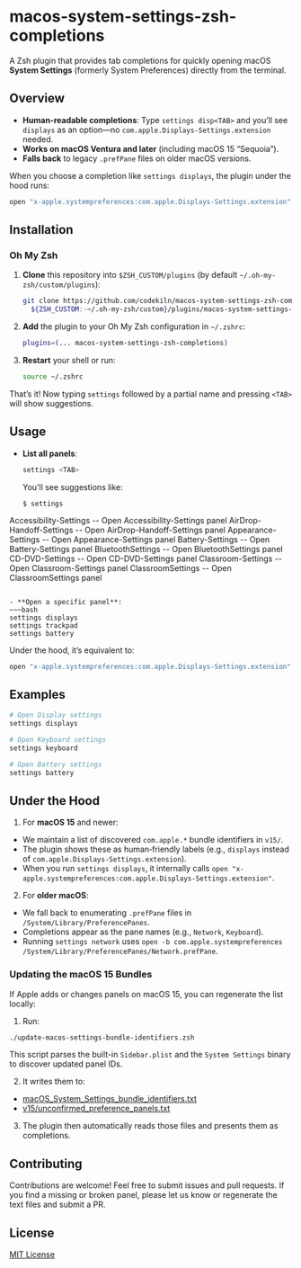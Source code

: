 # macos-system-settings-zsh-completions

A Zsh plugin that provides tab completions for quickly opening macOS **System Settings** (formerly System Preferences) directly from the terminal.  

## Overview

- **Human‐readable completions**: Type `settings disp<TAB>` and you’ll see `displays` as an option—no `com.apple.Displays-Settings.extension` needed.  
- **Works on macOS Ventura and later** (including macOS 15 “Sequoia”).  
- **Falls back** to legacy `.prefPane` files on older macOS versions.  

When you choose a completion like `settings displays`, the plugin under the hood runs:

~~~bash
open "x-apple.systempreferences:com.apple.Displays-Settings.extension"
~~~

## Installation

### Oh My Zsh

1. **Clone** this repository into `$ZSH_CUSTOM/plugins` (by default `~/.oh-my-zsh/custom/plugins`):
   ~~~bash
   git clone https://github.com/codekiln/macos-system-settings-zsh-completions.git \
     ${ZSH_CUSTOM:-~/.oh-my-zsh/custom}/plugins/macos-system-settings-zsh-completions
   ~~~

2. **Add** the plugin to your Oh My Zsh configuration in `~/.zshrc`:
   ~~~bash
   plugins=(... macos-system-settings-zsh-completions)
   ~~~

3. **Restart** your shell or run:
   ~~~bash
   source ~/.zshrc
   ~~~

That’s it! Now typing `settings` followed by a partial name and pressing `<TAB>` will show suggestions.

## Usage

- **List all panels**:
  ~~~bash
  settings <TAB>
  ~~~
  You’ll see suggestions like:
  ~~~
  $ settings                        
Accessibility-Settings                            -- Open Accessibility-Settings panel
AirDrop-Handoff-Settings                          -- Open AirDrop-Handoff-Settings panel
Appearance-Settings                               -- Open Appearance-Settings panel
Battery-Settings                                  -- Open Battery-Settings panel
BluetoothSettings                                 -- Open BluetoothSettings panel
CD-DVD-Settings                                   -- Open CD-DVD-Settings panel
Classroom-Settings                                -- Open Classroom-Settings panel
ClassroomSettings                                 -- Open ClassroomSettings panel
   ~~~

- **Open a specific panel**:
~~~bash
settings displays
settings trackpad
settings battery
~~~
Under the hood, it’s equivalent to:
~~~bash
open "x-apple.systempreferences:com.apple.Displays-Settings.extension"
~~~

## Examples

~~~bash
# Open Display settings
settings displays

# Open Keyboard settings
settings keyboard

# Open Battery settings
settings battery
~~~

## Under the Hood

1. For **macOS 15** and newer:  
 - We maintain a list of discovered `com.apple.*` bundle identifiers in `v15/`.  
 - The plugin shows these as human‐friendly labels (e.g., `displays` instead of `com.apple.Displays-Settings.extension`).  
 - When you run `settings displays`, it internally calls `open "x-apple.systempreferences:com.apple.Displays-Settings.extension"`.

2. For **older macOS**:  
 - We fall back to enumerating `.prefPane` files in `/System/Library/PreferencePanes`.  
 - Completions appear as the pane names (e.g., `Network`, `Keyboard`).  
 - Running `settings network` uses `open -b com.apple.systempreferences /System/Library/PreferencePanes/Network.prefPane`.

### Updating the macOS 15 Bundles

If Apple adds or changes panels on macOS 15, you can regenerate the list locally:

1. Run:
 ~~~bash
 ./update-macos-settings-bundle-identifiers.zsh
 ~~~
 This script parses the built-in `Sidebar.plist` and the `System Settings` binary to discover updated panel IDs.  

2. It writes them to:
  * [macOS_System_Settings_bundle_identifiers.txt](./v15/macOS_System_Settings_bundle_identifiers.txt)
  * [v15/unconfirmed_preference_panels.txt](./v15/unconfirmed_preference_panels.txt)

3. The plugin then automatically reads those files and presents them as completions.

## Contributing

Contributions are welcome! Feel free to submit issues and pull requests. If you find a missing or broken panel, please let us know or regenerate the text files and submit a PR.

## License

[MIT License](LICENSE)